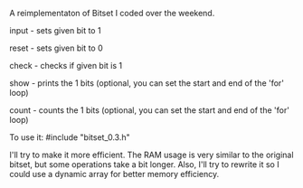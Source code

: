 A reimplementaton of Bitset I coded over the weekend.


input - sets given bit to 1

reset - sets given bit to 0

check - checks if given bit is 1

show - prints the 1 bits (optional, you can set the start and end of the 'for' loop)

count - counts the 1 bits (optional, you can set the start and end of the 'for' loop)


To use it:
#include "bitset_0.3.h"


I'll try to make it more efficient. The RAM usage is very similar to the original bitset, but some operations take a bit longer. Also, I'll try to rewrite it so I could use a dynamic array for better memory efficiency. 
